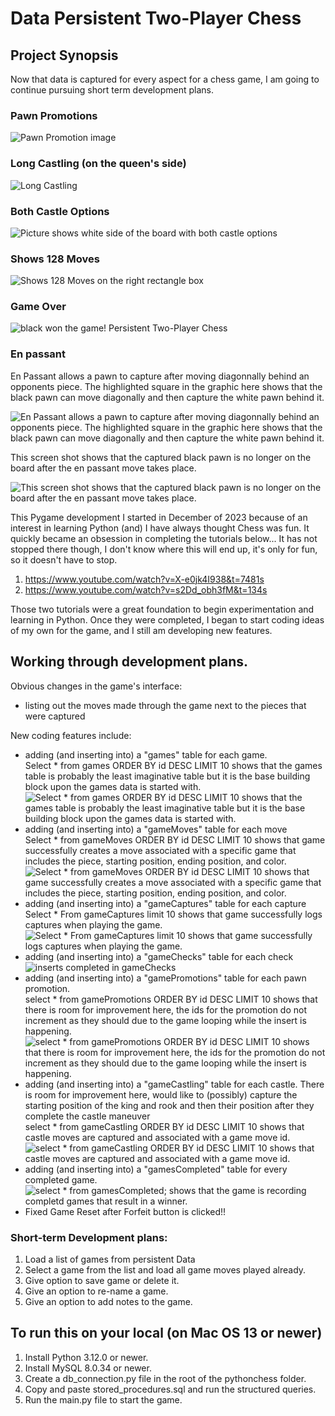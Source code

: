 <h1>Data Persistent Two-Player Chess</h1>
<h2>Project Synopsis</h2>
<p>Now that data is captured for every aspect for a chess game, I am going to continue pursuing short term development plans.</p>
<h3>Pawn Promotions</h3>
<img src="https://www.jonathonireland.com/resume/data/files/Screenshot 2024-01-16 at 9.33.12 AM.png" alt="Pawn Promotion image">
<h3>Long Castling (on the queen's side)</h3>
<img src="https://www.jonathonireland.com/resume/data/files/Screenshot 2024-01-16 at 9.32.08 AM.png" alt="Long Castling" />
<h3>Both Castle Options</h3>
<img src="https://www.jonathonireland.com/resume/data/files/Screenshot 2024-01-17 at 10.11.06 AM.png" alt="Picture shows white side of the board with both castle options" />
<h3>Shows 128 Moves</h3>
<img src="https://www.jonathonireland.com/resume/data/files/Screenshot 2024-01-17 at 10.28.49 AM.png" alt="Shows 128 Moves on the right rectangle box" />
<h3>Game Over</h3>
<img src="https://www.jonathonireland.com/resume/data/files/Screenshot 2024-01-16 at 9.36.21 AM.png" alt="black won the game! Persistent Two-Player Chess">
<h3>En passant</h3>
<p>En Passant allows a pawn to capture after moving diagonnally behind an opponents piece. The highlighted square in the graphic here shows that the black pawn can move diagonally and then capture the white pawn behind it.</p>
<img src="https://www.jonathonireland.com/resume/data/files/Screenshot 2024-01-23 at 12.44.54 PM.png" alt="En Passant allows a pawn to capture after moving diagonnally behind an opponents piece. The highlighted square in the graphic here shows that the black pawn can move diagonally and then capture the white pawn behind it." />
<p>This screen shot shows that the captured black pawn is no longer on the board after the en passant move takes place.</p>
<img src="https://www.jonathonireland.com/resume/data/files/Screenshot 2024-01-23 at 12.45.09 PM.png" alt="This screen shot shows that the captured black pawn is no longer on the board after the en passant move takes place."/>
<p>This Pygame development I started in December of 2023 because of an interest in learning Python (and) I have always thought Chess was fun. It quickly became an obsession in completing the tutorials below... It has not stopped there though, I don't know where this will end up, it's only for fun, so it doesn't have to stop.</p>
<ol>
<li><a href="https://www.youtube.com/watch?v=X-e0jk4I938&t=7481s">https://www.youtube.com/watch?v=X-e0jk4I938&t=7481s</a></li>
<li><a href="https://www.youtube.com/watch?v=s2Dd_obh3fM&t=134s">https://www.youtube.com/watch?v=s2Dd_obh3fM&t=134s</a></li>
</ol>
<p>Those two tutorials were a great foundation to begin experimentation and learning in Python. Once they were completed, I began to start coding ideas of my own for the game, and I still am developing new features.</p>
<h2>Working through development plans.</h2>
<p>Obvious changes in the game's interface:</p>
<ul>
<li>listing out the moves made through the game next to the pieces that were captured</li> 
</ul>
<p>New coding features include: </p>
<ul>
<li>adding (and inserting into) a "games" table for each game.<br>Select * from games ORDER BY id DESC LIMIT 10 shows that the games table is probably the least imaginative table but it is the base building block upon the games data is started with.<br>
<img src="https://www.jonathonireland.com/resume/data/files/Screenshot 2024-01-16 at 9.56.49 AM.png" alt ="Select * from games ORDER BY id DESC LIMIT 10 shows that the games table is probably the least imaginative table but it is the base building block upon the games data is started with."/>
</li>
<li>adding (and inserting into) a "gameMoves" table for each move<br>Select * from gameMoves ORDER BY id DESC LIMIT 10 shows that game successfully creates a move associated with a specific game that includes the piece, starting position, ending position, and color.<br>
<img src="https://www.jonathonireland.com/resume/data/files/Screenshot 2024-01-16 at 9.53.33 AM.png" alt="Select * from gameMoves ORDER BY id DESC LIMIT 10 shows that game successfully creates a move associated with a specific game that includes the piece, starting position, ending position, and color."></li>
<li>adding (and inserting into) a "gameCaptures" table for each capture<br>Select * From gameCaptures limit 10 shows that game successfully logs captures when playing the game.<br>
<img src="https://www.jonathonireland.com/resume/data/files/Screenshot 2024-01-16 at 9.44.15 AM.png" alt="Select * From gameCaptures limit 10 shows that game successfully logs captures when playing the game." /></li> 
<li>adding (and inserting into) a "gameChecks" table for each check
<img src="https://www.jonathonireland.com/resume/data/files/Screenshot 2024-01-16 at 9.41.52 AM.png" alt="inserts completed in gameChecks"/></li>
<li>adding (and inserting into) a "gamePromotions" table for each pawn promotion.<br>select * from gamePromotions ORDER BY id DESC LIMIT 10 shows that there is room for improvement here, the ids for the promotion do not increment as they should due to the game looping while the insert is happening.<br>
<img src="https://www.jonathonireland.com/resume/data/files/Screenshot%202024-01-16%20at%2010.00.58%20AM.png" alt="select * from gamePromotions ORDER BY id DESC LIMIT 10 shows that there is room for improvement here, the ids for the promotion do not increment as they should due to the game looping while the insert is happening. " /></li>
<li>adding (and inserting into) a "gameCastling" table for each castle. There is room for improvement here, would like to (possibly) capture the starting position of the king and rook and then their position after they complete the castle maneuver<br>select * from gameCastling ORDER BY id DESC LIMIT 10 shows that castle moves are captured and associated with a game move id.<br>
<img src="https://www.jonathonireland.com/resume/data/files/Screenshot 2024-01-16 at 10.04.40 AM.png" alt="select * from gameCastling ORDER BY id DESC LIMIT 10 shows that castle moves are captured and associated with a game move id." /></li>
<li>adding (and inserting into) a "gamesCompleted" table for every completed game.
<img src="https://www.jonathonireland.com/resume/data/files/Screenshot 2024-01-22 at 11.11.51 PM.png" alt="select * from gamesCompleted; shows that the game is recording completd games that result in a winner." />
</li>
<li>Fixed Game Reset after Forfeit button is clicked!!</li>
</ul>
<h3>Short-term Development plans:</h3>
<ol>
<li>Load a list of games from persistent Data</li>
<li>Select a game from the list and load all game moves played already.</li>
<li>Give option to save game or delete it.</li>
<li>Give an option to re-name a game.</li>
<li>Give an option to add notes to the game.</li>
</ol>
<h2>To run this on your local (on Mac OS 13 or newer)</h2>
<ol>
<li>Install Python 3.12.0 or newer.</li>
<li>Install MySQL 8.0.34 or newer.</li>
<li>Create a db_connection.py file in the root of the pythonchess folder.</li>
<li>Copy and paste stored_procedures.sql and run the structured queries.</li>
<li>Run the main.py file to start the game.</li>
</ol>
